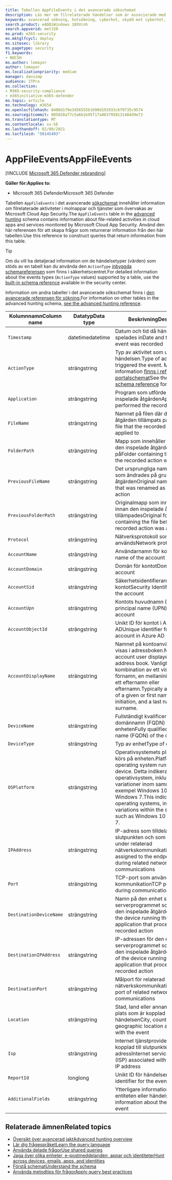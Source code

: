 ```yaml
---
title: Tabellen AppFileEvents i det avancerade sökschemat
description: Läs mer om filrelaterade händelser som är associerade med molnappar och -tjänster i tabellen AppFileEvents i det avancerade sökschemat
keywords: avancerad sökning, hotsökning, cyberhot, skydd mot cyberhot, microsoft 365, mtp, m365, sökning, fråga, telemetri, schemareferens, kusto, tabell, kolumn, datatyp, beskrivning, AppFileEvents, Cloud App Security, MCAS
search.product: eADQiWindows 10XVcnh
search.appverid: met150
ms.prod: m365-security
ms.mktglfcycl: deploy
ms.sitesec: library
ms.pagetype: security
f1.keywords:
- NOCSH
ms.author: lomayor
author: lomayor
ms.localizationpriority: medium
manager: dansimp
audience: ITPro
ms.collection:
- M365-security-compliance
- m365initiative-m365-defender
ms.topic: article
ms.technology: m365d
ms.openlocfilehash: 8406d1f9e3d56555b1699d191933c6f9735c9574
ms.sourcegitcommit: 005028af7c5a6b2e95f17a0037958131484d9e73
ms.translationtype: MT
ms.contentlocale: sv-SE
ms.lasthandoff: 02/08/2021
ms.locfileid: "50145493"
---
```

# <a name="appfileevents"></a><span data-ttu-id="72ece-104">AppFileEvents</span><span class="sxs-lookup"><span data-stu-id="72ece-104">AppFileEvents</span></span>

[!INCLUDE [Microsoft 365 Defender rebranding](../includes/microsoft-defender.md)]


<span data-ttu-id="72ece-105">**Gäller för:**</span><span class="sxs-lookup"><span data-stu-id="72ece-105">**Applies to:**</span></span>
- <span data-ttu-id="72ece-106">Microsoft 365 Defender</span><span class="sxs-lookup"><span data-stu-id="72ece-106">Microsoft 365 Defender</span></span>

<span data-ttu-id="72ece-107">Tabellen `AppFileEvents` i det avancerade [sökschemat](advanced-hunting-overview.md) innehåller information om filrelaterade aktiviteter i molnappar och tjänster som övervakas av Microsoft Cloud App Security.</span><span class="sxs-lookup"><span data-stu-id="72ece-107">The `AppFileEvents` table in the [advanced hunting](advanced-hunting-overview.md) schema contains information about file-related activities in cloud apps and services monitored by Microsoft Cloud App Security.</span></span> <span data-ttu-id="72ece-108">Använd den här referensen för att skapa frågor som returnerar information från den här tabellen.</span><span class="sxs-lookup"><span data-stu-id="72ece-108">Use this reference to construct queries that return information from this table.</span></span>

>[!TIP]
> <span data-ttu-id="72ece-109">Om du vill ha detaljerad information om de händelsetyper (värden) som stöds av en tabell kan du använda den `ActionType` [inbyggda schemareferensen](advanced-hunting-schema-tables.md?#get-schema-information-in-the-security-center) som finns i säkerhetscentret.</span><span class="sxs-lookup"><span data-stu-id="72ece-109">For detailed information about the events types (`ActionType` values) supported by a table, use the [built-in schema reference](advanced-hunting-schema-tables.md?#get-schema-information-in-the-security-center) available in the security center.</span></span>

<span data-ttu-id="72ece-110">Information om andra tabeller i det avancerade sökschemat finns i [den avancerade referensen för sökning.](advanced-hunting-schema-tables.md)</span><span class="sxs-lookup"><span data-stu-id="72ece-110">For information on other tables in the advanced hunting schema, [see the advanced hunting reference](advanced-hunting-schema-tables.md).</span></span>

| <span data-ttu-id="72ece-111">Kolumnnamn</span><span class="sxs-lookup"><span data-stu-id="72ece-111">Column name</span></span> | <span data-ttu-id="72ece-112">Datatyp</span><span class="sxs-lookup"><span data-stu-id="72ece-112">Data type</span></span> | <span data-ttu-id="72ece-113">Beskrivning</span><span class="sxs-lookup"><span data-stu-id="72ece-113">Description</span></span> |
|-------------|-----------|-------------|
| `Timestamp` | <span data-ttu-id="72ece-114">datetime</span><span class="sxs-lookup"><span data-stu-id="72ece-114">datetime</span></span> | <span data-ttu-id="72ece-115">Datum och tid då händelsen spelades in</span><span class="sxs-lookup"><span data-stu-id="72ece-115">Date and time when the event was recorded</span></span> |
| `ActionType` | <span data-ttu-id="72ece-116">sträng</span><span class="sxs-lookup"><span data-stu-id="72ece-116">string</span></span> | <span data-ttu-id="72ece-117">Typ av aktivitet som utlöste händelsen.</span><span class="sxs-lookup"><span data-stu-id="72ece-117">Type of activity that triggered the event.</span></span> <span data-ttu-id="72ece-118">Mer information [finns i referensen till portalschemat](advanced-hunting-schema-tables.md?#get-schema-information-in-the-security-center)</span><span class="sxs-lookup"><span data-stu-id="72ece-118">See the [in-portal schema reference](advanced-hunting-schema-tables.md?#get-schema-information-in-the-security-center) for details</span></span> |
| `Application` | <span data-ttu-id="72ece-119">sträng</span><span class="sxs-lookup"><span data-stu-id="72ece-119">string</span></span> | <span data-ttu-id="72ece-120">Program som utförde den inspelade åtgärden</span><span class="sxs-lookup"><span data-stu-id="72ece-120">Application that performed the recorded action</span></span> |
| `FileName` | <span data-ttu-id="72ece-121">sträng</span><span class="sxs-lookup"><span data-stu-id="72ece-121">string</span></span> | <span data-ttu-id="72ece-122">Namnet på filen där den inspelade åtgärden tillämpats på</span><span class="sxs-lookup"><span data-stu-id="72ece-122">Name of the file that the recorded action was applied to</span></span> |
| `FolderPath` | <span data-ttu-id="72ece-123">sträng</span><span class="sxs-lookup"><span data-stu-id="72ece-123">string</span></span> | <span data-ttu-id="72ece-124">Mapp som innehåller den fil som den inspelade åtgärden tillämpats på</span><span class="sxs-lookup"><span data-stu-id="72ece-124">Folder containing the file that the recorded action was applied to</span></span> |
| `PreviousFileName` | <span data-ttu-id="72ece-125">sträng</span><span class="sxs-lookup"><span data-stu-id="72ece-125">string</span></span> | <span data-ttu-id="72ece-126">Det ursprungliga namnet på filen som ändrades på grund av åtgärden</span><span class="sxs-lookup"><span data-stu-id="72ece-126">Original name of the file that was renamed as a result of the action</span></span> |
| `PreviousFolderPath` | <span data-ttu-id="72ece-127">sträng</span><span class="sxs-lookup"><span data-stu-id="72ece-127">string</span></span> | <span data-ttu-id="72ece-128">Originalmapp som innehåller filen innan den inspelade åtgärden tillämpades</span><span class="sxs-lookup"><span data-stu-id="72ece-128">Original folder containing the file before the recorded action was applied</span></span> |
| `Protocol` | <span data-ttu-id="72ece-129">sträng</span><span class="sxs-lookup"><span data-stu-id="72ece-129">string</span></span> | <span data-ttu-id="72ece-130">Nätverksprotokoll som används</span><span class="sxs-lookup"><span data-stu-id="72ece-130">Network protocol used</span></span> |
| `AccountName` | <span data-ttu-id="72ece-131">sträng</span><span class="sxs-lookup"><span data-stu-id="72ece-131">string</span></span> | <span data-ttu-id="72ece-132">Användarnamn för kontot</span><span class="sxs-lookup"><span data-stu-id="72ece-132">User name of the account</span></span> |
| `AccountDomain` | <span data-ttu-id="72ece-133">sträng</span><span class="sxs-lookup"><span data-stu-id="72ece-133">string</span></span> | <span data-ttu-id="72ece-134">Domän för kontot</span><span class="sxs-lookup"><span data-stu-id="72ece-134">Domain of the account</span></span> |
| `AccountSid` | <span data-ttu-id="72ece-135">sträng</span><span class="sxs-lookup"><span data-stu-id="72ece-135">string</span></span> | <span data-ttu-id="72ece-136">Säkerhetsidentifierare (SID) för kontot</span><span class="sxs-lookup"><span data-stu-id="72ece-136">Security Identifier (SID) of the account</span></span> |
| `AccountUpn` | <span data-ttu-id="72ece-137">sträng</span><span class="sxs-lookup"><span data-stu-id="72ece-137">string</span></span> | <span data-ttu-id="72ece-138">Kontots huvudnamn (UPN)</span><span class="sxs-lookup"><span data-stu-id="72ece-138">User principal name (UPN) of the account</span></span> |
| `AccountObjectId` | <span data-ttu-id="72ece-139">sträng</span><span class="sxs-lookup"><span data-stu-id="72ece-139">string</span></span> | <span data-ttu-id="72ece-140">Unikt ID för kontot i Azure AD</span><span class="sxs-lookup"><span data-stu-id="72ece-140">Unique identifier for the account in Azure AD</span></span> |
| `AccountDisplayName` | <span data-ttu-id="72ece-141">sträng</span><span class="sxs-lookup"><span data-stu-id="72ece-141">string</span></span> | <span data-ttu-id="72ece-142">Namnet på kontoanvändaren som visas i adressboken.</span><span class="sxs-lookup"><span data-stu-id="72ece-142">Name of the account user displayed in the address book.</span></span> <span data-ttu-id="72ece-143">Vanligtvis en kombination av ett visst namn eller förnamn, en mellaninititiering och ett efternamn eller efternamn.</span><span class="sxs-lookup"><span data-stu-id="72ece-143">Typically a combination of a given or first name, a middle initiation, and a last name or surname.</span></span> |
| `DeviceName` | <span data-ttu-id="72ece-144">sträng</span><span class="sxs-lookup"><span data-stu-id="72ece-144">string</span></span> | <span data-ttu-id="72ece-145">Fullständigt kvalificerat domännamn (FQDN) för enheten</span><span class="sxs-lookup"><span data-stu-id="72ece-145">Fully qualified domain name (FQDN) of the device</span></span> |
| `DeviceType` | <span data-ttu-id="72ece-146">sträng</span><span class="sxs-lookup"><span data-stu-id="72ece-146">string</span></span> | <span data-ttu-id="72ece-147">Typ av enhet</span><span class="sxs-lookup"><span data-stu-id="72ece-147">Type of device</span></span> | 
| `OSPlatform` | <span data-ttu-id="72ece-148">sträng</span><span class="sxs-lookup"><span data-stu-id="72ece-148">string</span></span> | <span data-ttu-id="72ece-149">Operativsystemets plattform som körs på enheten.</span><span class="sxs-lookup"><span data-stu-id="72ece-149">Platform of the operating system running on the device.</span></span> <span data-ttu-id="72ece-150">Detta indikerar specifika operativsystem, inklusive variationer inom samma familj, till exempel Windows 10 och Windows 7.</span><span class="sxs-lookup"><span data-stu-id="72ece-150">This indicates specific operating systems, including variations within the same family, such as Windows 10 and Windows 7.</span></span> |
| `IPAddress` | <span data-ttu-id="72ece-151">sträng</span><span class="sxs-lookup"><span data-stu-id="72ece-151">string</span></span> | <span data-ttu-id="72ece-152">IP-adress som tilldelats slutpunkten och som används under relaterad nätverkskommunikation</span><span class="sxs-lookup"><span data-stu-id="72ece-152">IP address assigned to the endpoint and used during related network communications</span></span> |
| `Port` | <span data-ttu-id="72ece-153">sträng</span><span class="sxs-lookup"><span data-stu-id="72ece-153">string</span></span> | <span data-ttu-id="72ece-154">TCP-port som används under kommunikation</span><span class="sxs-lookup"><span data-stu-id="72ece-154">TCP port used during communication</span></span>  |
| `DestinationDeviceName` | <span data-ttu-id="72ece-155">sträng</span><span class="sxs-lookup"><span data-stu-id="72ece-155">string</span></span> | <span data-ttu-id="72ece-156">Namn på den enhet som kör serverprogrammet som hanterade den inspelade åtgärden</span><span class="sxs-lookup"><span data-stu-id="72ece-156">Name of the device running the server application that processed the recorded action</span></span> |
| `DestinationIPAddress` | <span data-ttu-id="72ece-157">sträng</span><span class="sxs-lookup"><span data-stu-id="72ece-157">string</span></span> | <span data-ttu-id="72ece-158">IP-adressen för den enhet som kör serverprogrammet som hanterade den inspelade åtgärden</span><span class="sxs-lookup"><span data-stu-id="72ece-158">IP address of the device running the server application that processed the recorded action</span></span> |
| `DestinationPort` | <span data-ttu-id="72ece-159">sträng</span><span class="sxs-lookup"><span data-stu-id="72ece-159">string</span></span> | <span data-ttu-id="72ece-160">Målport för relaterad nätverkskommunikation</span><span class="sxs-lookup"><span data-stu-id="72ece-160">Destination port of related network communications</span></span> |
| `Location` | <span data-ttu-id="72ece-161">sträng</span><span class="sxs-lookup"><span data-stu-id="72ece-161">string</span></span> | <span data-ttu-id="72ece-162">Stad, land eller annan geografisk plats som är kopplad till händelsen</span><span class="sxs-lookup"><span data-stu-id="72ece-162">City, country, or other geographic location associated with the event</span></span> |
| `Isp` | <span data-ttu-id="72ece-163">sträng</span><span class="sxs-lookup"><span data-stu-id="72ece-163">string</span></span> | <span data-ttu-id="72ece-164">Internet tjänstprovider (ISP) som är kopplad till slutpunktens IP-adress</span><span class="sxs-lookup"><span data-stu-id="72ece-164">Internet service provider (ISP) associated with the endpoint IP address</span></span> |
| `ReportId` | <span data-ttu-id="72ece-165">long</span><span class="sxs-lookup"><span data-stu-id="72ece-165">long</span></span> | <span data-ttu-id="72ece-166">Unikt ID för händelsen</span><span class="sxs-lookup"><span data-stu-id="72ece-166">Unique identifier for the event</span></span> |
| `AdditionalFields` | <span data-ttu-id="72ece-167">sträng</span><span class="sxs-lookup"><span data-stu-id="72ece-167">string</span></span> | <span data-ttu-id="72ece-168">Ytterligare information om entiteten eller händelsen</span><span class="sxs-lookup"><span data-stu-id="72ece-168">Additional information about the entity or event</span></span> |

## <a name="related-topics"></a><span data-ttu-id="72ece-169">Relaterade ämnen</span><span class="sxs-lookup"><span data-stu-id="72ece-169">Related topics</span></span>
- [<span data-ttu-id="72ece-170">Översikt över avancerad jakt</span><span class="sxs-lookup"><span data-stu-id="72ece-170">Advanced hunting overview</span></span>](advanced-hunting-overview.md)
- [<span data-ttu-id="72ece-171">Lär dig frågespråket</span><span class="sxs-lookup"><span data-stu-id="72ece-171">Learn the query language</span></span>](advanced-hunting-query-language.md)
- [<span data-ttu-id="72ece-172">Använda delade frågor</span><span class="sxs-lookup"><span data-stu-id="72ece-172">Use shared queries</span></span>](advanced-hunting-shared-queries.md)
- [<span data-ttu-id="72ece-173">Jaga över olika enheter, e-postmeddelanden, appar och identiteter</span><span class="sxs-lookup"><span data-stu-id="72ece-173">Hunt across devices, emails, apps, and identities</span></span>](advanced-hunting-query-emails-devices.md)
- [<span data-ttu-id="72ece-174">Förstå schemat</span><span class="sxs-lookup"><span data-stu-id="72ece-174">Understand the schema</span></span>](advanced-hunting-schema-tables.md)
- [<span data-ttu-id="72ece-175">Använda metodtips för frågor</span><span class="sxs-lookup"><span data-stu-id="72ece-175">Apply query best practices</span></span>](advanced-hunting-best-practices.md)
